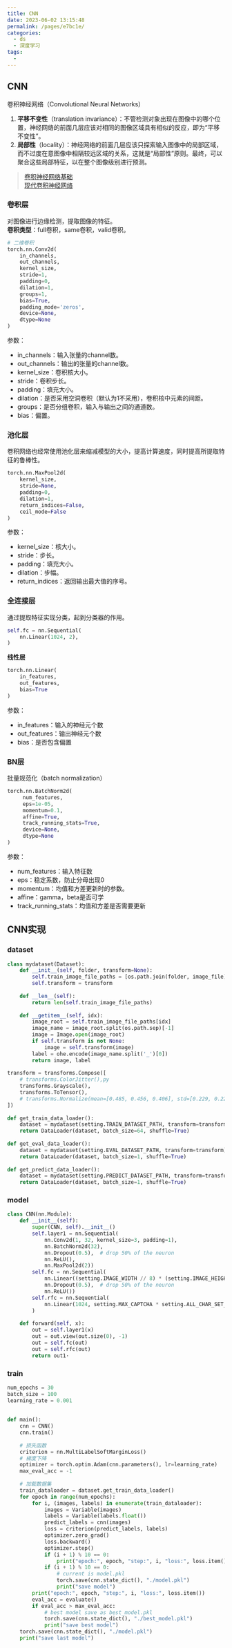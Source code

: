 ```yaml
---
title: CNN
date: 2023-06-02 13:15:48
permalink: /pages/e7bc1e/
categories:
  - ds
  - 深度学习
tags:
  - 
---
```

## CNN 
卷积神经网络（Convolutional Neural Networks）
1. **平移不变性**（translation invariance）：不管检测对象出现在图像中的哪个位置，神经网络的前面几层应该对相同的图像区域具有相似的反应，即为“平移不变性”。
2. **局部性**（locality）：神经网络的前面几层应该只探索输入图像中的局部区域，而不过度在意图像中相隔较远区域的关系，这就是“局部性”原则。最终，可以聚合这些局部特征，以在整个图像级别进行预测。  
>[卷积神经网络基础](http://ai-start.com/dl2017/html/lesson4-week1.html#header-n254)  
>[现代卷积神经网络](http://ai-start.com/dl2017/html/lesson4-week2.html)

### 卷积层
对图像进行边缘检测，提取图像的特征。  
**卷积类型**：full卷积，same卷积，valid卷积。  
```python
# 二维卷积
torch.nn.Conv2d(
	in_channels, 
	out_channels, 
	kernel_size, 
	stride=1, 
	padding=0, 
	dilation=1, 
	groups=1, 
	bias=True, 
	padding_mode='zeros', 
	device=None, 
	dtype=None
)
```
参数：
- in_channels：输入张量的channel数。
- out_channels：输出的张量的channel数。
- kernel_size：卷积核大小。
- stride：卷积步长。
- padding：填充大小。
- dilation：是否采用空洞卷积（默认为1不采用），卷积核中元素的间距。
- groups：是否分组卷积，输入与输出之间的通道数。
- bias：偏置。
### 池化层
卷积网络也经常使用池化层来缩减模型的大小，提高计算速度，同时提高所提取特征的鲁棒性。
```python
torch.nn.MaxPool2d(
	kernel_size, 
	stride=None, 
	padding=0, 
	dilation=1, 
	return_indices=False, 
	ceil_mode=False
)
```
参数：
- kernel_size：核大小。
- stride：步长。
- padding：填充大小。
- dilation：步幅。
- return_indices：返回输出最大值的序号。
### 全连接层
通过提取特征实现分类，起到分类器的作用。  
```python
self.fc = nn.Sequential(  
    nn.Linear(1024, 2),  
)
```
**线性层**
```python
torch.nn.Linear(
	in_features,
	out_features,
	bias=True
)
```
参数：
- in_features：输入的神经元个数
- out_features：输出神经元个数
- bias：是否包含偏置

### BN层
批量规范化（batch normalization）
```python
torch.nn.BatchNorm2d(
	 num_features, 
	 eps=1e-05, 
	 momentum=0.1, 
	 affine=True, 
	 track_running_stats=True, 
	 device=None, 
	 dtype=None
)
```

参数：
- num_features：输入特征数
- eps：稳定系数，防止分母出现0
- momentum：均值和方差更新时的参数。
- affine：gamma，beta是否可学
- track_running_stats：均值和方差是否需要更新

## CNN实现
### dataset
```python
class mydataset(Dataset):  
    def __init__(self, folder, transform=None):  
        self.train_image_file_paths = [os.path.join(folder, image_file) for image_file in os.listdir(folder)]  
        self.transform = transform  
      
    def __len__(self):  
        return len(self.train_image_file_paths)  
      
    def __getitem__(self, idx):  
        image_root = self.train_image_file_paths[idx]  
        image_name = image_root.split(os.path.sep)[-1]  
        image = Image.open(image_root)  
        if self.transform is not None:  
            image = self.transform(image)  
        label = ohe.encode(image_name.split('_')[0])  
        return image, label  
  
transform = transforms.Compose([  
    # transforms.ColorJitter(),py  
    transforms.Grayscale(),  
    transforms.ToTensor(),  
    # transforms.Normalize(mean=[0.485, 0.456, 0.406], std=[0.229, 0.224, 0.225])  
])  
  
def get_train_data_loader():  
    dataset = mydataset(setting.TRAIN_DATASET_PATH, transform=transform)  
    return DataLoader(dataset, batch_size=64, shuffle=True)  
  
def get_eval_data_loader():  
    dataset = mydataset(setting.EVAL_DATASET_PATH, transform=transform)  
    return DataLoader(dataset, batch_size=1, shuffle=True)  
  
def get_predict_data_loader():  
    dataset = mydataset(setting.PREDICT_DATASET_PATH, transform=transform)  
    return DataLoader(dataset, batch_size=1, shuffle=True)
```
### model
```python
class CNN(nn.Module):  
    def __init__(self):  
        super(CNN, self).__init__()  
        self.layer1 = nn.Sequential(  
            nn.Conv2d(1, 32, kernel_size=3, padding=1),  
            nn.BatchNorm2d(32),  
            nn.Dropout(0.5),  # drop 50% of the neuron  
            nn.ReLU(),  
            nn.MaxPool2d(2))   
        self.fc = nn.Sequential(  
            nn.Linear((setting.IMAGE_WIDTH // 8) * (setting.IMAGE_HEIGHT // 8) * 64, 1024),  
            nn.Dropout(0.5),  # drop 50% of the neuron  
            nn.ReLU())  
        self.rfc = nn.Sequential(  
            nn.Linear(1024, setting.MAX_CAPTCHA * setting.ALL_CHAR_SET_LEN),  
        )  
      
    def forward(self, x):  
        out = self.layer1(x)  
        out = out.view(out.size(0), -1)  
        out = self.fc(out)  
        out = self.rfc(out)  
        return out1·
```
### train
```python
num_epochs = 30  
batch_size = 100  
learning_rate = 0.001  
  
  
def main():  
    cnn = CNN()  
    cnn.train()  
  
    # 损失函数  
    criterion = nn.MultiLabelSoftMarginLoss()  
    # 梯度下降  
    optimizer = torch.optim.Adam(cnn.parameters(), lr=learning_rate)  
    max_eval_acc = -1  
  
    # 加载数据集  
    train_dataloader = dataset.get_train_data_loader()  
    for epoch in range(num_epochs):  
        for i, (images, labels) in enumerate(train_dataloader):  
            images = Variable(images)  
            labels = Variable(labels.float())  
            predict_labels = cnn(images)  
            loss = criterion(predict_labels, labels)  
            optimizer.zero_grad()  
            loss.backward()  
            optimizer.step()  
            if (i + 1) % 10 == 0:  
                print("epoch:", epoch, "step:", i, "loss:", loss.item())  
            if (i + 1) % 10 == 0:  
                # current is model.pkl  
                torch.save(cnn.state_dict(), "./model.pkl")  
                print("save model")  
        print("epoch:", epoch, "step:", i, "loss:", loss.item())  
        eval_acc = evaluate()  
        if eval_acc > max_eval_acc:  
            # best model save as best_model.pkl  
            torch.save(cnn.state_dict(), "./best_model.pkl")  
            print("save best model")  
    torch.save(cnn.state_dict(), "./model.pkl")  
    print("save last model")
```